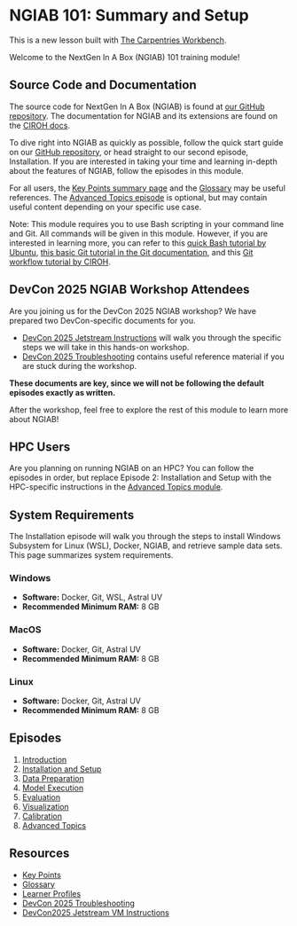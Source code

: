 # NGIAB 101: Summary and Setup

This is a new lesson built with [The Carpentries Workbench](https://carpentries.github.io/sandpaper-docs).

Welcome to the NextGen In A Box (NGIAB) 101 training module!

## Source Code and Documentation

The source code for NextGen In A Box (NGIAB) is found at [our GitHub repository](https://github.com/CIROH-UA/NGIAB-CloudInfra). The documentation for NGIAB and its extensions are found on the [CIROH docs](https://docs.ciroh.org/docs/products/Community%20Hydrologic%20Modeling%20Framework/).

To dive right into NGIAB as quickly as possible, follow the quick start guide on our [GitHub repository](https://github.com/CIROH-UA/NGIAB-CloudInfra), or head straight to our second episode, Installation. If you are interested in taking your time and learning in-depth about the features of NGIAB, follow the episodes in this module.

For all users, the [Key Points summary page](https://docs.ciroh.org/training-NGIAB-101/key-points.html) and the [Glossary](https://docs.ciroh.org/training-NGIAB-101/reference.html) may be useful references. The [Advanced Topics episode](https://docs.ciroh.org/training-NGIAB-101/advanced-topics.html) is optional, but may contain useful content depending on your specific use case.

Note: This module requires you to use Bash scripting in your command line and Git. All commands will be given in this module. However, if you are interested in learning more, you can refer to this [quick Bash tutorial by Ubuntu](https://ubuntu.com/tutorials/command-line-for-beginners#1-overview), [this basic Git tutorial in the Git documentation](https://git-scm.com/docs/gittutorial), and this [Git workflow tutorial by CIROH](https://github.com/AlabamaWaterInstitute/data_access_examples/blob/main/doc/GIT_USAGE.md).

## DevCon 2025 NGIAB Workshop Attendees

Are you joining us for the DevCon 2025 NGIAB workshop? We have prepared two DevCon-specific documents for you.

- [DevCon 2025 Jetstream Instructions](https://docs.ciroh.org/training-NGIAB-101/devcon25js.html) will walk you through the specific steps we will take in this hands-on workshop.
- [DevCon 2025 Troubleshooting](https://docs.ciroh.org/training-NGIAB-101/troubleshooting.html) contains useful reference material if you are stuck during the workshop.

**These documents are key, since we will not be following the default episodes exactly as written.**

After the workshop, feel free to explore the rest of this module to learn more about NGIAB!

## HPC Users

Are you planning on running NGIAB on an HPC? You can follow the episodes in order, but replace Episode 2: Installation and Setup with the HPC-specific instructions in the [Advanced Topics module](https://docs.ciroh.org/training-NGIAB-101/advanced-topics.html).

## System Requirements

The Installation episode will walk you through the steps to install Windows Subsystem for Linux (WSL), Docker, NGIAB, and retrieve sample data sets. This page summarizes system requirements.

### Windows
- **Software:** Docker, Git, WSL, Astral UV
- **Recommended Minimum RAM:** 8 GB

### MacOS
- **Software:** Docker, Git, Astral UV
- **Recommended Minimum RAM:** 8 GB

### Linux
- **Software:** Docker, Git, Astral UV
- **Recommended Minimum RAM:** 8 GB

## Episodes

1. [Introduction](https://docs.ciroh.org/training-NGIAB-101/introduction.html)
2. [Installation and Setup](https://docs.ciroh.org/training-NGIAB-101/installation.html)
3. [Data Preparation](https://docs.ciroh.org/training-NGIAB-101/data-preparation.html)
4. [Model Execution](https://docs.ciroh.org/training-NGIAB-101/model-execution.html)
5. [Evaluation](https://docs.ciroh.org/training-NGIAB-101/evaluation.html)
6. [Visualization](https://docs.ciroh.org/training-NGIAB-101/visualization.html)
7. [Calibration](https://docs.ciroh.org/training-NGIAB-101/calibration.html)
8. [Advanced Topics](https://docs.ciroh.org/training-NGIAB-101/advanced-topics.html)

## Resources

- [Key Points](https://docs.ciroh.org/training-NGIAB-101/key-points.html)
- [Glossary](https://docs.ciroh.org/training-NGIAB-101/reference.html#glossary)
- [Learner Profiles](https://docs.ciroh.org/training-NGIAB-101/profiles.html)
- [DevCon 2025 Troubleshooting](https://docs.ciroh.org/training-NGIAB-101/troubleshooting.html)
- [DevCon2025 Jetstream VM Instructions](https://docs.ciroh.org/training-NGIAB-101/devcon25js.html)